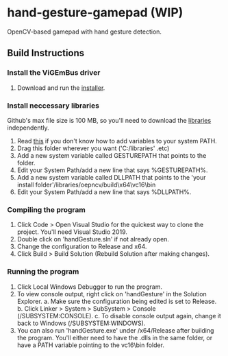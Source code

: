# hand-gesture-gamepad (WIP)
OpenCV-based gamepad with hand gesture detection.

## Build Instructions

### Install the ViGEmBus driver
1. Download and run the [installer](https://github.com/ViGEm/ViGEmBus/releases).

### Install neccessary libraries
Github's max file size is 100 MB, so you'll need to download the [libraries](https://drive.google.com/file/d/1nXv2xGv0qZw3p3Zejyg9sOplehEtdbnW/view?usp=sharing) independently. 

1. Read [this](https://www.imatest.com/docs/editing-system-environment-variables/#Windows) if you don't know how to add variables to your system PATH.
2. Drag this folder wherever you want ('C:/libraries' .etc)
3. Add a new system variable called GESTUREPATH that points to the folder.
4. Edit your System Path/add a new line that says %GESTUREPATH%.
5. Add a new system variable called DLLPATH that points to the 'your install folder'/libraries/oepncv/build\x64\vc16\bin
6. Edit your System Path/add a new line that says %DLLPATH%.

### Compiling the program
1. Click Code > Open Visual Studio for the quickest way to clone the project. You'll need Visual Studio 2019.
2. Double click on 'handGesture.sln' if not already open.
3. Change the configuration to Release and x64.
4. Click Build > Build Solution (Rebuild Solution after making changes).

### Running the program
1. Click Local Windows Debugger to run the program.
2. To view console output, right click on 'handGesture' in the Solution Explorer.
  a. Make sure the configuration being edited is set to Release.
  b. Click Linker > System > SubSystem > Console (/SUBSYSTEM:CONSOLE).
  c. To disable console output again, change it back to Windows (/SUBSYSTEM:WINDOWS).
3. You can also run 'handGesture.exe' under /x64/Release after building the program. You'll either need to have the .dlls in the same folder, or have a PATH variable pointing to the vc16\bin folder.
